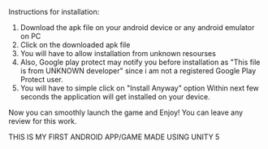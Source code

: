 Instructions for installation:

1. Download the apk file on your android device or any android emulator on PC
2. Click on the downloaded apk file
3. You will have to allow installation from unknown resourses
4. Also, Google play protect may notify you before installation as "This file is from UNKNOWN developer" since i am not a registered Google Play Protect user.
5. You will have to simple click on "Install Anyway" option
  Within next few seconds the application will get installed on your device.
  
  Now you can smoothly launch the game and Enjoy!
  You can leave any review for this work.
  
  THIS IS MY FIRST ANDROID APP/GAME MADE USING UNITY 5
